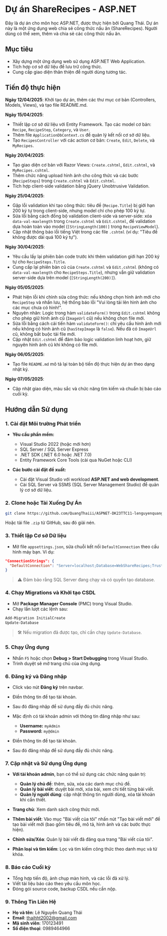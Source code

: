 # Dự án ShareRecipes - ASP.NET

Đây là dự án cho môn học ASP.NET, được thực hiện bởi Quang Thái. Dự án này là một ứng dụng web chia sẻ công thức nấu ăn (ShareRecipes). Người dùng có thể xem, thêm và chia sẻ các công thức nấu ăn.

## Mục tiêu

* Xây dựng một ứng dụng web sử dụng ASP.NET Web Application.
* Tích hợp cơ sở dữ liệu để lưu trữ công thức.
* Cung cấp giao diện thân thiện để người dùng tương tác.

## Tiến độ thực hiện

**Ngày 12/04/2025**: Khởi tạo dự án, thêm các thư mục cơ bản (Controllers, Models, Views), và tạo file README.md.

**Ngày 15/04/2025**:

* Thiết lập cơ sở dữ liệu với Entity Framework. Tạo các model cơ bản: `Recipe`, `RecipeStep`, `Category`, và `User`.
* Thêm file `ApplicationDbContext.cs` để quản lý kết nối cơ sở dữ liệu.
* Tạo `RecipesController` với các action cơ bản: `Create`, `Edit`, `Delete`, và `MyRecipes`.

**Ngày 20/04/2025**:

* Tạo giao diện cơ bản với Razor Views: `Create.cshtml`, `Edit.cshtml`, và `MyRecipes.cshtml`.
* Thêm chức năng upload hình ảnh cho công thức và các bước (`RecipeSteps`) trong `Create.cshtml` và `Edit.cshtml`.
* Tích hợp client-side validation bằng jQuery Unobtrusive Validation.

**Ngày 25/04/2025**:

* Gặp lỗi validation khi tạo công thức: tiêu đề (`Recipe.Title`) bị giới hạn 200 ký tự trong client-side, nhưng model chỉ cho phép 100 ký tự.
* Sửa lỗi bằng cách đồng bộ validation client-side và server-side: xóa `data-val-maxlength` trong `Create.cshtml` và `Edit.cshtml`, để validation dựa hoàn toàn vào model (`[StringLength(100)]` trong `RecipeViewModel`).
* Cập nhật thông báo lỗi tiếng Việt trong các file `.cshtml` (ví dụ: "Tiêu đề không được dài quá 100 ký tự").

**Ngày 30/04/2025**:

* Yêu cầu lấy lại phiên bản code trước khi thêm validation giới hạn 200 ký tự cho `RecipeSteps.Title`.
* Cung cấp lại phiên bản cũ của `Create.cshtml` và `Edit.cshtml` (không có `data-val-maxlength` cho `RecipeSteps.Title`), nhưng vẫn giữ validation server-side dựa trên model (`[StringLength(200)]`).

**Ngày 05/05/2025**:

* Phát hiện lỗi khi chỉnh sửa công thức: nếu không chọn hình ảnh mới cho `RecipeStep` và nhấn lưu, hệ thống báo lỗi "Vui lòng tải lên hình ảnh cho các mục chưa có hình!".
* Nguyên nhân: Logic trong hàm `validateForm()` trong `Edit.cshtml` không cho phép giữ hình ảnh cũ (`ImageUrl` cũ) nếu không chọn file mới.
* Sửa lỗi bằng cách cải tiến hàm `validateForm()`: chỉ yêu cầu hình ảnh mới nếu không có hình ảnh cũ (`hasStepImage` là `false`). Nếu đã có `ImageUrl` cũ, không bắt buộc tải file mới.
* Cập nhật `Edit.cshtml` để đảm bảo logic validation linh hoạt hơn, giữ nguyên hình ảnh cũ khi không có file mới.

**Ngày 06/05/2025**:

* Tạo file `README.md` mô tả lại toàn bộ tiến độ thực hiện dự án theo dạng nhật ký.

**Ngày 07/05/2025**:
* Cập nhật giao diện, màu sắc và chức năng tìm kiếm và chuẩn bị báo cáo cuối kỳ.
## Hướng dẫn Sử dụng

### 1. Cài đặt Môi trường Phát triển

* **Yêu cầu phần mềm:**

  * Visual Studio 2022 (hoặc mới hơn)
  * SQL Server / SQL Server Express
  * .NET SDK (.NET 6.0 hoặc .NET 7.0)
  * Entity Framework Core Tools (cài qua NuGet hoặc CLI)

* **Các bước cài đặt đề xuất:**

  * Cài đặt Visual Studio với workload **ASP.NET and web development**.
  * Cài SQL Server và SSMS (SQL Server Management Studio) để quản lý cơ sở dữ liệu.

### 2. Clone hoặc Tải Xuống Dự Án

```bash
git clone https://github.com/QuangThaiii/ASPNET-DK23TTC11-lenguyenquangthai-WebShareRecipes.git
```

Hoặc tải file `.zip` từ GitHub, sau đó giải nén.

### 3. Thiết lập Cơ sở Dữ liệu

* Mở file `appsettings.json`, sửa chuỗi kết nối `DefaultConnection` theo cấu hình máy bạn. Ví dụ:

```json
"ConnectionStrings": {
  "DefaultConnection": "Server=localhost;Database=WebShareRecipes;Trusted_Connection=True;MultipleActiveResultSets=true;TrustServerCertificate=True"
}
```

> ⚠️ Đảm bảo rằng SQL Server đang chạy và có quyền tạo database.

### 4. Chạy Migrations và Khởi tạo CSDL

* Mở **Package Manager Console** (PMC) trong Visual Studio.
* Chạy lần lượt các lệnh sau:

```powershell
Add-Migration InitialCreate
Update-Database
```

> 🛠 Nếu migration đã được tạo, chỉ cần chạy `Update-Database`.

### 5. Chạy Ứng dụng

* Nhấn `F5` hoặc chọn **Debug > Start Debugging** trong Visual Studio.
* Trình duyệt sẽ mở trang chủ của ứng dụng.

### 6. Đăng ký và Đăng nhập

* Click vào nút **Đăng ký** trên navbar.
* Điền thông tin để tạo tài khoản.
* Sau đó đăng nhập để sử dụng đầy đủ chức năng.
* Mặc định có tài khoản admin với thông tin đăng nhập như sau:

  * **Username:** `myAdmin`
  * **Password:** `my@dmin`
* Điền thông tin để tạo tài khoản.
* Sau đó đăng nhập để sử dụng đầy đủ chức năng.

### 7. Cập nhật và Sử dụng Ứng dụng

* **Với tài khoản admin**, bạn có thể sử dụng các chức năng quản trị:

  * **Quản lý chủ đề**: thêm, sửa, xóa các danh mục chủ đề.
  * **Quản lý bài viết**: duyệt bài mới, xóa bài, xem chi tiết từng bài viết.
  * **Quản lý người dùng**: cập nhật thông tin người dùng, xóa tài khoản khi cần thiết.

* **Trang chủ**: Xem danh sách công thức mới.

* **Thêm bài viết**: Vào mục "Bài viết của tôi" nhấn nút "Tạo bài viết mới" để tạo bài viết mới (bao gồm tiêu đề, mô tả, hình ảnh và các bước thực hiện).

* **Chỉnh sửa/Xóa**: Quản lý bài viết đã đăng qua trang "Bài viết của tôi".

* **Phân loại và tìm kiếm**: Lọc và tìm kiếm công thức theo danh mục và từ khóa.

### 8. Báo cáo Cuối kỳ

* Tổng hợp tiến độ, ảnh chụp màn hình, và các lỗi đã xử lý.
* Viết tài liệu báo cáo theo yêu cầu môn học.
* Đóng gói source code, backup CSDL nếu cần nộp.
### 9. Thông Tin Liên Hệ

- **Họ và tên**: Lê Nguyễn Quang Thái  
- **Email**: thaihht2002@gmail.com  
- **Mã sinh viên**: 170123491
- **Số điện thoại**: 0989464966
